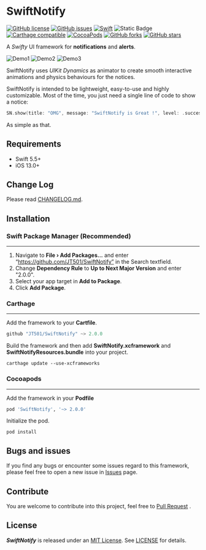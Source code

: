 SwiftNotify
===============
[![GitHub license](https://img.shields.io/github/license/JT501/SwiftNotify.svg?style=flat-square)](https://github.com/JT501/SwiftNotify/blob/master/LICENSE)
[![GitHub issues](https://img.shields.io/github/issues/JT501/SwiftNotify.svg?style=flat-square)](https://github.com/JT501/SwiftNotify/issues)
[![Swift](https://img.shields.io/badge/Swift-5.5+-orange.svg?style=flat-square)](https://developer.apple.com/swift/)
![Static Badge](https://img.shields.io/badge/spm-compatible-orange?style=flat-square)
[![Carthage compatible](https://img.shields.io/badge/Carthage-compatible-4BC51D.svg?style=flat-square)](https://github.com/Carthage/Carthage)
[![CocoaPods](https://img.shields.io/cocoapods/v/SwiftNotify.svg?style=flat-square)](https://cocoapods.org/pods/SwiftNotify)
[![GitHub forks](https://img.shields.io/github/forks/JT501/SwiftNotify.svg?style=flat-square)](https://github.com/JT501/SwiftNotify/network)
[![GitHub stars](https://img.shields.io/github/stars/JT501/SwiftNotify.svg?style=flat-square)](https://github.com/JT501/SwiftNotify/stargazers)

A *Swifty* UI framework for **notifications** and **alerts**.

![Demo1](image/Demo1.gif)
![Demo2](image/Demo2.gif)
![Demo3](image/Demo3.gif)

SwiftNotify uses *UIKit Dynamics* as animator to create smooth interactive animations and physics behaviours for the notices. 

SwiftNotify is intended to be lightweight, easy-to-use and highly customizable. 
Most of the time, you just need a single line of code to show a notice:

```swift
SN.show(title: "OMG", message: "SwiftNotify is Great !", level: .success)
```

As simple as that.

## Requirements
- Swift 5.5+
- iOS 13.0+

Change Log
------------------
Please read [CHANGELOG.md](CHANGELOG.md).

Installation
------------------

### Swift Package Manager (Recommended)
---------------------------------------------
1. Navigate to **File › Add Packages…** and enter “https://github.com/JT501/SwiftNotify” in the Search textfield.
2. Change **Dependency Rule** to **Up to Next Major Version** and enter "2.0.0".
3. Select your app target in **Add to Package**.
4. Click **Add Package**.


### Carthage
---------------------------------------------
Add the framework to your **Cartfile**.
``` swift
github "JT501/SwiftNotify" ~> 2.0.0
```

Build the framework and then add **SwiftNotify.xcframework** and **SwiftNotifyResources.bundle** into your project.
``` shell
carthage update --use-xcframeworks
```


### Cocoapods
---------------------------------------------
Add the framework in your **Podfile**
``` ruby
pod 'SwiftNotify', '~> 2.0.0'
```

Initialize the pod.
``` shell
pod install
```

Bugs and issues
-----------------
If you find any bugs or encounter some issues regard to this framework, please feel free to open a new issue
in [Issues](https://github.com/JT501/SwiftNotify/issues) page.

Contribute
------------------
You are welcome to contribute into this project, feel free to [Pull Request](https://github.com/JT501/SwiftNotify/pulls)
.

License
------------------
***SwiftNotify*** is released under an [MIT License][MIT]. See [LICENSE](LICENSE) for details.

[UIKit Dynamics]:https://developer.apple.com/documentation/uikit/animation_and_haptics/uikit_dynamics

[Cartfile]:https://github.com/Carthage/Carthage/blob/master/Documentation/Artifacts.md#cartfile

[Podfile]:https://guides.cocoapods.org/syntax/podfile.html

[SPM]:https://github.com/apple/swift-package-manager

[MIT]:http://opensource.org/licenses/MIT
